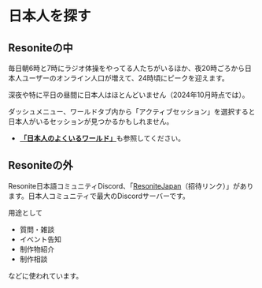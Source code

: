 # 日本人を探す
## Resoniteの中

毎日朝6時と7時にラジオ体操をやってる人たちがいるほか、夜20時ごろから日本人ユーザーのオンライン人口が増えて、24時頃にピークを迎えます。

深夜や特に平日の昼間に日本人はほとんどいません（2024年10月時点では）。

ダッシュメニュー、ワールドタブ内から「アクティブセッション」を選択すると日本人がいるセッションが見つかるかもしれません。

- [**「日本人のよくいるワールド」**](./forOtherPlatformUser.md#日本人がよくいるワールド)も参照してください。

## Resoniteの外
Resonite日本語コミュニティDiscord、「[ResoniteJapan](https://discord.gg/resonite-japan)（招待リンク）」があります。日本人コミュニティで最大のDiscordサーバーです。

用途として
- 質問・雑談
- イベント告知
- 制作物紹介
- 制作相談

などに使われています。